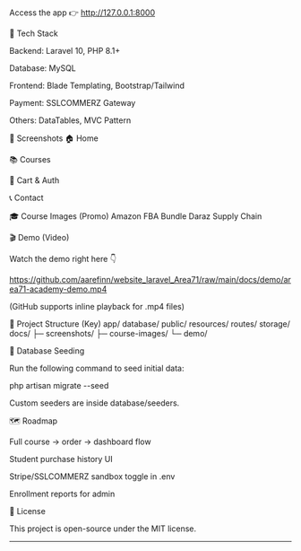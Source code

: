 Access the app 👉 http://127.0.0.1:8000

🧰 Tech Stack

Backend: Laravel 10, PHP 8.1+

Database: MySQL

Frontend: Blade Templating, Bootstrap/Tailwind

Payment: SSLCOMMERZ Gateway

Others: DataTables, MVC Pattern

📸 Screenshots
🏠 Home






📚 Courses




🛒 Cart & Auth




📞 Contact

🎓 Course Images (Promo)
Amazon FBA	Bundle	Daraz	Supply Chain

	
	
	
🎬 Demo (Video)

Watch the demo right here 👇

https://github.com/aarefinn/website_laravel_Area71/raw/main/docs/demo/area71-academy-demo.mp4

(GitHub supports inline playback for .mp4 files)

📂 Project Structure (Key)
app/
database/
public/
resources/
routes/
storage/
docs/
 ├─ screenshots/
 ├─ course-images/
 └─ demo/

🧪 Database Seeding

Run the following command to seed initial data:

php artisan migrate --seed


Custom seeders are inside database/seeders.

🗺️ Roadmap

 Full course → order → dashboard flow

 Student purchase history UI

 Stripe/SSLCOMMERZ sandbox toggle in .env

 Enrollment reports for admin


📄 License

This project is open-source under the MIT license.


---